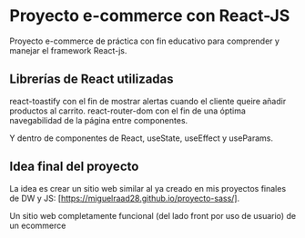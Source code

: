 # Proyecto e-commerce con React-JS

Proyecto e-commerce de práctica con fin educativo para comprender y manejar el framework React-js.

## Librerías de React utilizadas

react-toastify con el fin de mostrar alertas cuando el cliente queire añadir productos al carrito.
react-router-dom con el fin de una óptima navegabilidad de la página entre componentes.

Y dentro de componentes de React, useState, useEffect y useParams.

## Idea final del proyecto

La idea es crear un sitio web similar al ya creado en mis proyectos finales de DW y JS: [https://miguelraad28.github.io/proyecto-sass/].

Un sitio web completamente funcional (del lado front por uso de usuario) de un ecommerce